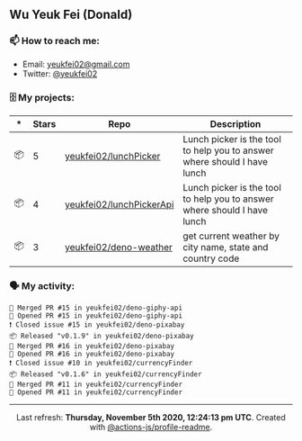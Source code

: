 ## Wu Yeuk Fei (Donald)

### 📫 How to reach me:

- Email: [yeukfei02@gmail.com](yeukfei02@gmail.com)
- Twitter: [@yeukfei02](https://twitter.com/yeukfei02)

### 🗄 My projects:

|*|Stars|Repo|Description|
|---|---|---|---|
| 📦 | 5 | [yeukfei02/lunchPicker](https://github.com/yeukfei02/lunchPicker) | Lunch picker is the tool to help you to answer where should I have lunch |
| 📦 | 4 | [yeukfei02/lunchPickerApi](https://github.com/yeukfei02/lunchPickerApi) | Lunch picker is the tool to help you to answer where should I have lunch |
| 📦 | 3 | [yeukfei02/deno-weather](https://github.com/yeukfei02/deno-weather) | get current weather by city name, state and country code |

### 🗣 My activity:

```
🎉 Merged PR #15 in yeukfei02/deno-giphy-api
💪 Opened PR #15 in yeukfei02/deno-giphy-api
❗️ Closed issue #15 in yeukfei02/deno-pixabay
📦 Released "v0.1.9" in yeukfei02/deno-pixabay
🎉 Merged PR #16 in yeukfei02/deno-pixabay
💪 Opened PR #16 in yeukfei02/deno-pixabay
❗️ Closed issue #10 in yeukfei02/currencyFinder
📦 Released "v0.1.6" in yeukfei02/currencyFinder
🎉 Merged PR #11 in yeukfei02/currencyFinder
💪 Opened PR #11 in yeukfei02/currencyFinder
```

<!-- <img src="https://github-readme-stats.vercel.app/api?username=yeukfei02&show_icons=true&count_private=true&theme=radical" />

<img src="https://github-readme-stats.vercel.app/api/top-langs/?username=yeukfei02&theme=radical" /> -->

---

<p align="center">Last refresh: <b>Thursday, November 5th 2020, 12:24:13 pm UTC</b>. Created with <a href=https://github.com/marketplace/actions/profile-readme>@actions-js/profile-readme</a>.</p>
